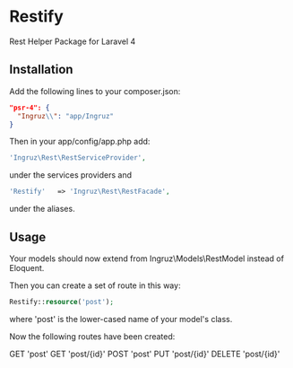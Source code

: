 Restify
=======

Rest Helper Package for Laravel 4

## Installation

Add the following lines to your composer.json:

```json
"psr-4": {
  "Ingruz\\": "app/Ingruz"
}
```

Then in your app/config/app.php add:

```php
'Ingruz\Rest\RestServiceProvider',
```

under the services providers and

```php
'Restify'	=> 'Ingruz\Rest\RestFacade',
```

under the aliases.

## Usage

Your models should now extend from Ingruz\Models\RestModel instead of Eloquent.

Then you can create a set of route in this way:

```php
Restify::resource('post');
```

where 'post' is the lower-cased name of your model's class.

Now the following routes have been created:

GET 'post'
GET 'post/{id}'
POST 'post'
PUT 'post/{id}'
DELETE 'post/{id}'